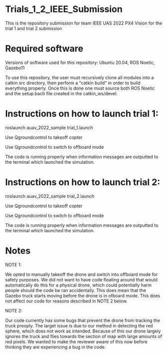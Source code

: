 # Trials_1_2_IEEE_Submission
This is the repository submission for team IEEE UAS 2022 PX4 Vision for the trial 1 and trial 2 submission

# Required software
Versions of software used for this repository:
Ubuntu 20.04,
ROS Noetic,
Gazebo11

To use this repository, the user must recursively clone all modules into a catkin src directory, then perform a "catkin build" in order to build everything properly. Once this is done one must source both ROS Noetic and the setup.bach file created in the catkin_ws/devel.

# Instructions on how to launch trial 1:
roslaunch auav_2022_sample trial_1.launch

Use Qgroundcontrol to takeoff copter

Use Qgroundcontrol to switch to offboard mode

The code is running properly when information messages are outputted to the terminal which launched the simulation.

# Instructions on how to launch trial 2:
roslaunch auav_2022_sample trial_2.launch

Use Qgroundcontrol to takeoff copter

Use Qgroundcontrol to switch to offboard mode

The code is running properly when information messages are outputted to the terminal which launched the simulation.

# Notes
NOTE 1:

We opted to manually takeoff the drone and switch into offboard mode for safety purposes. We did not want to have code floating around that would automatically do this for a physical drone, which could potentially harm people should the code be ran accidentally. This does mean that the Gazebo truck starts moving before the drone is in ofboard mode. This does not affect our code for reasons described in NOTE 2 below.

NOTE 2:

Our code currently has some bugs that prevent the drone from tracking the truck preoply. The larget issue is due to our method in detecting the red sphere, which does not work as intended. Because of this our drone largely ignores the truck and flies towards the section of map with large amounts of red pixels. We wanted to make the reviewer aware of this now before thinking they are experiencing a bug in the code.
